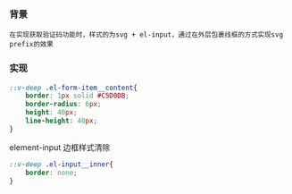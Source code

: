 ### 背景
    在实现获取验证码功能时，样式的为svg + el-input，通过在外层包裹线框的方式实现svg prefix的效果 
### 实现
```css
::v-deep .el-form-item__content{
    border: 1px solid #C5D0DB;
    border-radius: 6px;
    height: 40px;
    line-height: 40px;
}
```
element-input 边框样式清除
```css
::v-deep .el-input__inner{
    border: none;
}
```
